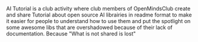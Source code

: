 AI Tutorial is a club activity where club members of OpenMindsClub create and share Tutorial about open source AI librairies in readme format to make it easier for people to understand how to use them and put the spotlight on some awesome libs that are overshadowed because of their lack of documentation. Because "What is not shared is lost"
